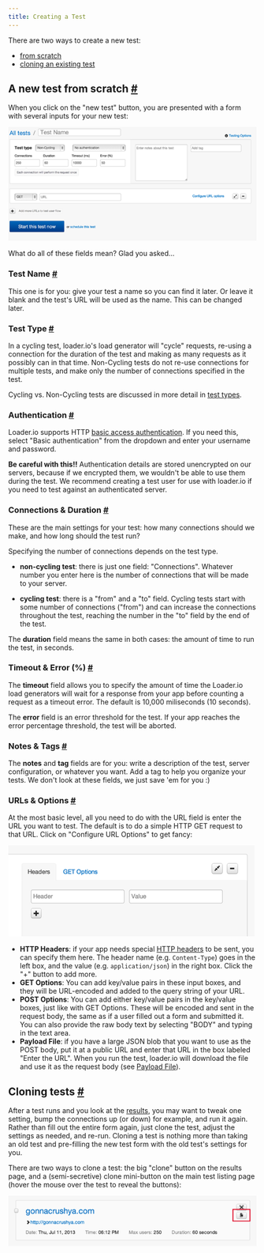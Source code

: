 ```yaml
---
title: Creating a Test
---
```


There are two ways to create a new test:

- [from scratch](#from-scratch)
- [cloning an existing test](#cloning)

## A new test from scratch <a href="#from-scratch" id="from-scratch" class="mark">#</a>


When you click on the "new test" button, you are presented with a form with several inputs for your new test:

![New test form](../img/loaderio-new-test.png)

What do all of these fields mean? Glad you asked...

### Test Name <a href="#test-name" id="test-name" class="mark">#</a>

This one is for you: give your test a name so you can find it later. Or leave it blank and the test's URL will be used as the name. This can be changed later.

### Test Type <a href="#test-type" id="test-type" class="mark">#</a>

In a cycling test, loader.io's load generator will "cycle" requests, re-using a connection for the duration of the test and making as many requests as it possibly can in that time. Non-Cycling tests do not re-use connections for multiple tests, and make only the number of connections specified in the test.

Cycling vs. Non-Cycling tests are discussed in more detail in [test types](test-types.html).

### Authentication <a href="#authentication" id="authentication" class="mark">#</a>

Loader.io supports HTTP [basic access authentication][wp-basic-auth]. If you need this, select "Basic authentication" from the dropdown and enter your username and password.

**Be careful with this!!** Authentication details are stored unencrypted on our servers, because if we encrypted them, we wouldn't be able to use them during the test. We recommend creating a test user for use with loader.io if you need to test against an authenticated server.

### Connections & Duration <a href="#connections-and-duration" id="connections-and-duration" class="mark">#</a>

These are the main settings for your test: how many connections should we make, and how long should the test run?

Specifying the number of connections depends on the test type.

- **non-cycling test**: there is just one field: "Connections". Whatever number you enter here is the number of connections that will be made to your server.

- **cycling test**: there is a "from" and a "to" field. Cycling tests start with some number of connections ("from") and can increase the connections throughout the test, reaching the number in the "to" field by the end of the test.

The **duration** field means the same in both cases: the amount of time to run the test, in seconds.

### Timeout & Error (%) <a href="#timeout-and-error" id="timeout-and-error" class="mark">#</a>

The **timeout** field allows you to specify the amount of time the Loader.io load generators will wait for a response from your app before counting a request as a timeout error. The default is 10,000 miliseconds (10 seconds).

The **error** field is an error threshold for the test. If your app reaches the error percentage threshold, the test will be aborted.

### Notes & Tags <a href="#notes-and-tags" id="notes-and-tags" class="mark">#</a>

The **notes** and **tag** fields are for you: write a description of the test, server configuration, or whatever you want. Add a tag to help you organize your tests. We don't look at these fields, we just save 'em for you :)

### URLs & Options <a href="#urls-and-options" id="urls-and-options" class="mark">#</a>

At the most basic level, all you need to do with the URL field is enter the URL you want to test. The default is to do a simple HTTP GET request to that URL. Click on "Configure URL Options" to get fancy:

![URL Options](../img/loaderio-url-options.png)

- **HTTP Headers**: if your app needs special [HTTP headers][wp-headers] to be sent, you can specify them here. The header name (e.g. `Content-Type`) goes in the left box, and the value (e.g. `application/json`) in the right box. Click the "+" button to add more.
- **GET Options**: You can add key/value pairs in these input boxes, and they will be URL-encoded and added to the query string of your URL.
- **POST Options**: You can add either key/value pairs in the key/value boxes, just like with GET Options. These will be encoded and sent in the request body, the same as if a user filled out a form and submitted it. You can also provide the raw body text by selecting "BODY" and typing in the text area.
- **Payload File**: if you have a large JSON blob that you want to use as the POST body, put it at a public URL and enter that URL in the box labeled "Enter the URL". When you run the test, loader.io will download the file and use it as the request body (see [Payload File][payload-file]).

## Cloning tests <a href="#cloning" id="cloning" class="mark">#</a>

After a test runs and you look at the [results][results], you may want to tweak one setting, bump the connections up (or down) for example, and run it again. Rather than fill out the entire form again, just clone the test, adjust the settings as needed, and re-run. Cloning a test is nothing more than taking an old test and pre-filling the new test form with the old test's settings for you.

There are two ways to clone a test: the big "clone" button on the results page, and a (semi-secretive) clone mini-button on the main test listing page (hover the mouse over the test to reveal the buttons):

![Secret Clone Button](../img/loaderio-secret-clone-button.png)

[wp-basic-auth]: https://en.wikipedia.org/wiki/Basic_access_authentication "HTTP Basic Access Authentication"
[wp-headers]: https://en.wikipedia.org/wiki/HTTP_headers "HTTP Headers"
[payload-file]: payload-files.html "Payload File"
[results]: results.html "Test Results"
